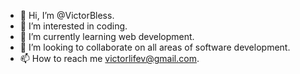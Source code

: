- 👋 Hi, I’m @VictorBless.
- 👀 I’m interested in coding.
- 🌱 I’m currently learning web development.
- 💞️ I’m looking to collaborate on all areas of software development.
- 📫 How to reach me victorlifev@gmail.com.

<!---
VictorBless/VictorBless is a ✨ special ✨ repository because its `README.md` (this file) appears on your GitHub profile.
You can click the Preview link to take a look at your changes.
--->

